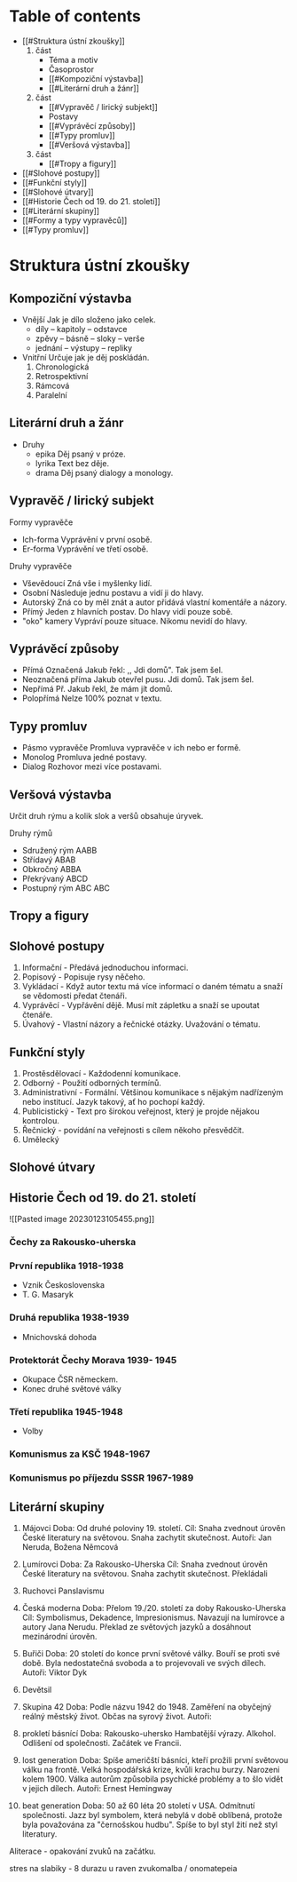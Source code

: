 
# Table of contents
- [[#Struktura ústní zkoušky]]
	1. část
		- Téma a motiv
		- Časoprostor
		- [[#Kompoziční výstavba]]
		- [[#Literární druh a žánr]]
	2. část
		- [[#Vypravěč / lirický subjekt]]
		- Postavy
		- [[#Vyprávěcí způsoby]]
		- [[#Typy promluv]]
		- [[#Veršová výstavba]]
	3. část
		- [[#Tropy a figury]]
- [[#Slohové postupy]]
- [[#Funkční styly]]
- [[#Slohové útvary]]
- [[#Historie Čech od 19. do 21. století]]
- [[#Literární skupiny]]
- [[#Formy a typy vypravěců]]
- [[#Typy promluv]]

# Struktura ústní zkoušky
## Kompoziční výstavba
- Vnější
	Jak je dílo složeno jako celek.
	- díly – kapitoly – odstavce
	- zpěvy – básně – sloky – verše
	- jednání – výstupy – repliky
- Vnitřní
	Určuje jak je děj poskládán.
	1. Chronologická
	2. Retrospektivní
	3. Rámcová
	4. Paralelní

## Literární druh a žánr 
- Druhy
	- epika
		Děj psaný v próze.
	- lyrika
		Text bez děje.
	- drama
		Děj psaný dialogy a monology.

## Vypravěč / lirický subjekt 
Formy vypravěče
- Ich-forma
	Vyprávění v první osobě.
- Er-forma
	Vyprávění ve třetí osobě.

Druhy vypravěče
- Vševědoucí
	Zná vše i myšlenky lidí.
- Osobní
	Následuje jednu postavu a vidí ji do hlavy.
- Autorský
	Zná co by měl znát a autor přidává vlastní komentáře a názory.
- Přímý
	Jeden z hlavních postav. Do hlavy vidí pouze sobě.
- "oko" kamery
	Vypráví pouze situace. Nikomu nevidí do hlavy.

## Vyprávěcí způsoby
- Přímá 
	Označená
	Jakub řekl: ,, Jdi domů". Tak jsem šel.
- Neoznačená příma
	Jakub otevřel pusu. Jdi domů. Tak jsem šel.
- Nepřímá
	Př. Jakub řekl, že mám jít domů.
- Polopřímá
	Nelze 100% poznat v textu.

## Typy promluv
- Pásmo vypravěče
	Promluva vypravěče v ich nebo er formě.
- Monolog
	Promluva jedné postavy.
- Dialog
	Rozhovor mezi více postavami.

## Veršová výstavba
Určit druh rýmu a kolik slok a veršů obsahuje úryvek.

Druhy rýmů
- Sdružený rým AABB
- Střídavý ABAB
- Obkročný ABBA
- Překrývaný ABCD
- Postupný rým ABC ABC

## Tropy a figury

## Slohové postupy
1. Informační - Předává jednoduchou informaci.
2. Popisový - Popisuje rysy něčeho.
3. Vykládací - Když autor textu má více informací o daném tématu a snaží se vědomosti předat čtenáři.
4. Vyprávěcí - Vypřávění dějě. Musí mít zápletku a snaží se upoutat čtenáře.
5. Úvahový - Vlastní názory a řečnické otázky. Uvažování o tématu.

## Funkční styly
1. Prostěsdělovací - Každodenní komunikace.
2. Odborný - Použití odborných termínů.
3. Administrativní - Formální. Většinou komunikace s nějakým nadřízeným nebo institucí. Jazyk takový, ať ho pochopí každý.
4. Publicistický - Text pro širokou veřejnost, který je projde nějakou kontrolou.
5. Řečnický - povídání na veřejnosti s cílem někoho přesvědčit.
6. Umělecký

## Slohové útvary

## Historie Čech od 19. do 21. století
![[Pasted image 20230123105455.png]]
### Čechy za Rakousko-uherska
### První republika 1918-1938
- Vznik Československa
- T. G. Masaryk
### Druhá republika 1938-1939
- Mnichovská dohoda
### Protektorát Čechy Morava 1939- 1945
- Okupace ČSR německem.
- Konec druhé světové války
### Třetí republika 1945-1948
- Volby
### Komunismus za KSČ 1948-1967
### Komunismus po příjezdu SSSR 1967-1989

## Literární skupiny
1. Májovci
	Doba: Od druhé poloviny 19. století.
	Cíl: Snaha zvednout úrověn České literatury na světovou. Snaha zachytit skutečnost.
	Autoři: Jan Neruda, Božena Němcová
2. Lumírovci
	Doba: Za Rakousko-Uherska
	Cíl: Snaha zvednout úrověn České literatury na světovou. Snaha zachytit skutečnost.
	Překládali 
3. Ruchovci
	Panslavismu
4. Česká moderna
	Doba: Přelom 19./20. století za doby Rakousko-Uherska
	Cíl: Symbolismus, Dekadence, Impresionismus. Navazují na lumírovce a autory Jana Nerudu. Překlad ze světových jazyků a dosáhnout mezinárodní úrověn.
5. Buřiči
	Doba: 20 století do konce první světové války.
	Bouří se proti své době. Byla nedostatečná svoboda a to projevovali ve svých dílech.
	Autoři: Viktor Dyk
5. Devětsil
	
6. Skupina 42
	Doba: Podle názvu 1942 do 1948.
	Zaměření na obyčejný reálný městský život. Občas na syrový život.
	Autoři: 
7. prokletí básnící
	Doba: Rakousko-uhersko
	Hambatější výrazy. Alkohol. Odlišení od společnosti. Začátek ve Francii. 
8. lost generation
	Doba: Spíše američští básníci, kteří prožili první světovou válku na frontě. Velká hospodářská krize, kvůli krachu burzy. Narozeni kolem 1900.
	Válka autorům způsobila psychické problémy a to šlo vidět v jejich dílech.
	Autoři: Ernest Hemingway
9. beat generation
	Doba: 50 až 60 léta 20 století v USA. Odmítnutí společnosti. Jazz byl symbolem, která nebylá v době oblíbená, protože byla považována za "černošskou hudbu". Spíše to byl styl žití než styl literatury.

Aliterace - opakování zvuků na začátku.

stres na slabiky - 8 durazu u raven
zvukomalba / onomatepeia